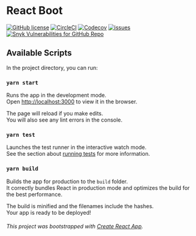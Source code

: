 # React Boot

[![GitHub license](https://img.shields.io/github/license/skskumbharkar/github-issues)](https://github.com/skskumbharkar/github-issues/blob/main/LICENSE)
[![CircleCI](https://img.shields.io/circleci/build/github/skskumbharkar/github-issues?color=green)](https://app.circleci.com/pipelines/github/skskumbharkar/github-issues)
[![Codecov](https://img.shields.io/codecov/c/gh/skskumbharkar/github-issues?color=orange)](https://codecov.io/gh/skskumbharkar/github-issues)
[![issues](https://img.shields.io/github/issues/skskumbharkar/github-issues?color=blue)](https://github.com/skskumbharkar/github-issues/issues)
[![Snyk Vulnerabilities for GitHub Repo](https://img.shields.io/snyk/vulnerabilities/github/skskumbharkar/github-issues)](https://app.snyk.io/org/skskumbharkar/project/88713e92-0788-4778-8cdc-5c22042118cd)

## Available Scripts

In the project directory, you can run:

### `yarn start`

Runs the app in the development mode.\
Open [http://localhost:3000](http://localhost:3000) to view it in the browser.

The page will reload if you make edits.\
You will also see any lint errors in the console.

### `yarn test`

Launches the test runner in the interactive watch mode.\
See the section about [running tests](https://facebook.github.io/create-react-app/docs/running-tests) for more information.

### `yarn build`

Builds the app for production to the `build` folder.\
It correctly bundles React in production mode and optimizes the build for the best performance.

The build is minified and the filenames include the hashes.\
Your app is ready to be deployed!

###### This project was bootstrapped with [Create React App](https://github.com/facebook/create-react-app).
